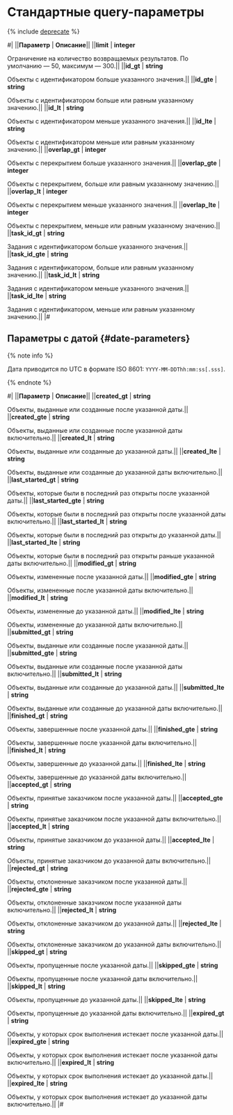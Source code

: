 # Стандартные query-параметры

{% include [deprecate](../../_includes/deprecate.md) %}

#|
||**Параметр** | **Описание**||
||**limit** | **integer**

Ограничение на количество возвращаемых результатов. По умолчанию — 50, максимум — 300.||
||**id_gt** | **string**

Объекты с идентификатором больше указанного значения.||
||**id_gte** | **string**

Объекты с идентификатором больше или равным указанному значению.||
||**id_lt** | **string**

Объекты с идентификатором меньше указанного значения.||
||**id_lte** | **string**

Объекты с идентификатором меньше или равным указанному значению.||
||**overlap_gt** | **integer**

Объекты с перекрытием больше указанного значения.||
||**overlap_gte** | **integer**

Объекты с перекрытием, больше или равным указанному значению.||
||**overlap_lt** | **integer**

Объекты с перекрытием меньше указанного значения.||
||**overlap_lte** | **integer**

Объекты с перекрытием, меньше или равным указанному значению.||
||**task_id_gt** | **string**

Задания с идентификатором больше указанного значения.||
||**task_id_gte** | **string**

Задания с идентификатором, больше или равным указанному значению.||
||**task_id_lt** | **string**

Задания с идентификатором меньше указанного значения.||
||**task_id_lte** | **string**

Задания с идентификатором, меньше или равным указанному значению.||
|#

## Параметры с датой {#date-parameters}

{% note info %}

Дата приводится по UTC в формате ISO 8601: `YYYY-MM-DDThh:mm:ss[.sss]`.

{% endnote %}

#|
||**Параметр** | **Описание**||
||**created_gt** | **string**

Объекты, выданные или созданные после указанной даты.||
||**created_gte** | **string**

Объекты, выданные или созданные после указанной даты включительно.||
||**created_lt** | **string**

Объекты, выданные или созданные до указанной даты.||
||**created_lte** | **string**

Объекты, выданные или созданные до указанной даты включительно.||
||**last_started_gt** | **string**

Объекты, которые были в последний раз открыты после указанной даты.||
||**last_started_gte** | **string**

Объекты, которые были в последний раз открыты после указанной даты включительно.||
||**last_started_lt** | **string**

Объекты, которые были в последний раз открыты до указанной даты.||
||**last_started_lte** | **string**

Объекты, которые были в последний раз открыты раньше указанной даты включительно.||
||**modified_gt** | **string**

Объекты, измененные после указанной даты.||
||**modified_gte** | **string**

Объекты, измененные после указанной даты включительно.||
||**modified_lt** | **string**

Объекты, измененные до указанной даты.||
||**modified_lte** | **string**

Объекты, измененные до указанной даты включительно.||
||**submitted_gt** | **string**

Объекты, выданные или созданные после указанной даты.||
||**submitted_gte** | **string**

Объекты, выданные или созданные после указанной даты включительно.||
||**submitted_lt** | **string**

Объекты, выданные или созданные до указанной даты.||
||**submitted_lte** | **string**

Объекты, выданные или созданные до указанной даты включительно.||
||**finished_gt** | **string**

Объекты, завершенные после указанной даты.||
||**finished_gte** | **string**

Объекты, завершенные после указанной даты включительно.||
||**finished_lt** | **string**

Объекты, завершенные до указанной даты.||
||**finished_lte** | **string**

Объекты, завершенные до указанной даты включительно.||
||**accepted_gt** | **string**

Объекты, принятые заказчиком после указанной даты.||
||**accepted_gte** | **string**

Объекты, принятые заказчиком после указанной даты включительно.||
||**accepted_lt** | **string**

Объекты, принятые заказчиком до указанной даты.||
||**accepted_lte** | **string**

Объекты, принятые заказчиком до указанной даты включительно.||
||**rejected_gt** | **string**

Объекты, отклоненные заказчиком после указанной даты.||
||**rejected_gte** | **string**

Объекты, отклоненные заказчиком после указанной даты включительно.||
||**rejected_lt** | **string**

Объекты, отклоненные заказчиком до указанной даты.||
||**rejected_lte** | **string**

Объекты, отклоненные заказчиком до указанной даты включительно.||
||**skipped_gt** | **string**

Объекты, пропущенные после указанной даты.||
||**skipped_gte** | **string**

Объекты, пропущенные после указанной даты включительно.||
||**skipped_lt** | **string**

Объекты, пропущенные до указанной даты.||
||**skipped_lte** | **string**

Объекты, пропущенные до указанной даты включительно.||
||**expired_gt** | **string**

Объекты, у которых срок выполнения истекает после указанной даты.||
||**expired_gte** | **string**

Объекты, у которых срок выполнения истекает после указанной даты включительно.||
||**expired_lt** | **string**

Объекты, у которых срок выполнения истекает до указанной даты.||
||**expired_lte** | **string**

Объекты, у которых срок выполнения истекает до указанной даты включительно.||
|#